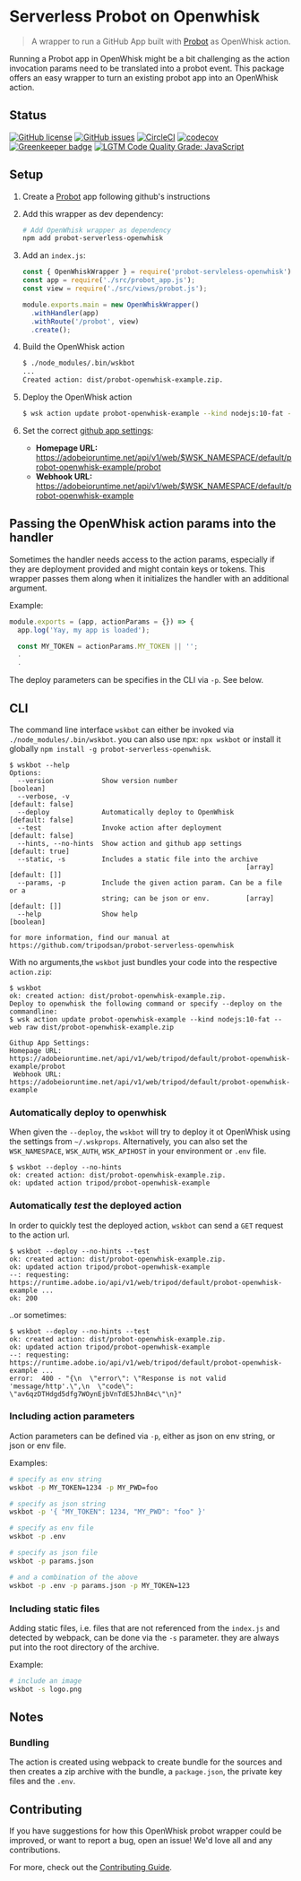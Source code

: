 # Serverless Probot on Openwhisk
> A wrapper to run a GitHub App built with [Probot](https://probot.github.io) as OpenWhisk action. 

Running a Probot app in OpenWhisk might be a bit challenging as the action invocation params need to
be translated into a probot event. This package offers an easy wrapper to turn an existing
probot app into an OpenWhisk action.

## Status
[![GitHub license](https://img.shields.io/github/license/adobe/probot-serverless-openwhisk.svg)](https://github.com/adobe/probot-serverless-openwhisk/blob/master/LICENSE.txt)
[![GitHub issues](https://img.shields.io/github/issues/adobe/probot-serverless-openwhisk.svg)](https://github.com/adobe/probot-serverless-openwhisk/issues)
[![CircleCI](https://img.shields.io/circleci/project/adobe/tripodsan/probot-serverless-openwhisk.svg)](https://circleci.com/gh/adobe/probot-serverless-openwhisk)
[![codecov](https://img.shields.io/codecov/c/github/adobe/probot-serverless-openwhisk.svg)](https://codecov.io/gh/adobe/probot-serverless-openwhisk)
[![Greenkeeper badge](https://badges.greenkeeper.io/adobe/probot-serverless-openwhisk.svg)](https://greenkeeper.io/)
[![LGTM Code Quality Grade: JavaScript](https://img.shields.io/lgtm/grade/javascript/g/adobe/probot-serverless-openwhisk.svg?logo=lgtm&logoWidth=18)](https://lgtm.com/projects/g/adobe/probot-serverless-openwhisk)

## Setup

1. Create a [Probot](https://probot.github.io) app following github's instructions

2. Add this wrapper as dev dependency:
    ```sh
    # Add OpenWhisk wrapper as dependency 
    npm add probot-serverless-openwhisk
    ```

3. Add an `index.js`:
    ```js
    const { OpenWhiskWrapper } = require('probot-servleless-openwhisk');
    const app = require('./src/probot_app.js');
    const view = require('./src/views/probot.js');
    
    module.exports.main = new OpenWhiskWrapper()
      .withHandler(app)
      .withRoute('/probot', view)
      .create();
    ```

4. Build the OpenWhisk action
    ```sh
    $ ./node_modules/.bin/wskbot
    ...
    Created action: dist/probot-openwhisk-example.zip.
    ```
5. Deploy the OpenWhisk action
    ```sh
    $ wsk action update probot-openwhisk-example --kind nodejs:10-fat --web raw dist/probot-openwhisk-example.zip
    ```

6. Set the correct [github app settings](https://github.com/settings/apps):    
    
    * **Homepage URL:** https://adobeioruntime.net/api/v1/web/$WSK_NAMESPACE/default/probot-openwhisk-example/probot
    * **Webhook URL:** https://adobeioruntime.net/api/v1/web/$WSK_NAMESPACE/default/probot-openwhisk-example

## Passing the OpenWhisk action params into the handler

Sometimes the handler needs access to the action params, especially if they are deployment provided
and might contain keys or tokens. This wrapper passes them along when it initializes the handler with an additional
argument. 

Example:

```js
module.exports = (app, actionParams = {}) => {
  app.log('Yay, my app is loaded');

  const MY_TOKEN = actionParams.MY_TOKEN || '';
  .
  .
```

The deploy parameters can be specifies in the CLI via `-p`. See below.

## CLI

The command line interface `wskbot` can either be invoked via `./node_modules/.bin/wskbot`. 
you can also use npx: `npx wskbot` or install it globally `npm install -g probot-serverless-openwhisk`.

```
$ wskbot --help
Options:
  --version            Show version number                             [boolean]
  --verbose, -v                                                 [default: false]
  --deploy             Automatically deploy to OpenWhisk        [default: false]
  --test               Invoke action after deployment           [default: false]
  --hints, --no-hints  Show action and github app settings       [default: true]
  --static, -s         Includes a static file into the archive
                                                           [array] [default: []]
  --params, -p         Include the given action param. Can be a file or a
                       string; can be json or env.         [array] [default: []]
  --help               Show help                                       [boolean]

for more information, find our manual at
https://github.com/tripodsan/probot-serverless-openwhisk
```

With no arguments,the `wskbot` just bundles your code into the respective `action.zip`:

```
$ wskbot
ok: created action: dist/probot-openwhisk-example.zip.
Deploy to openwhisk the following command or specify --deploy on the commandline:
$ wsk action update probot-openwhisk-example --kind nodejs:10-fat --web raw dist/probot-openwhisk-example.zip

Githup App Settings:
Homepage URL: https://adobeioruntime.net/api/v1/web/tripod/default/probot-openwhisk-example/probot
 Webhook URL: https://adobeioruntime.net/api/v1/web/tripod/default/probot-openwhisk-example
```

### Automatically deploy to openwhisk

When given the `--deploy`, the `wskbot` will try to deploy it ot OpenWhisk using the settings from
`~/.wskprops`. Alternatively, you can also set the `WSK_NAMESPACE`, `WSK_AUTH`, `WSK_APIHOST` in your
environment or `.env` file.

```
$ wskbot --deploy --no-hints
ok: created action: dist/probot-openwhisk-example.zip.
ok: updated action tripod/probot-openwhisk-example
```  

### Automatically _test_ the deployed action

In order to quickly test the deployed action, `wskbot` can send a `GET` request to the action url.

```
$ wskbot --deploy --no-hints --test
ok: created action: dist/probot-openwhisk-example.zip.
ok: updated action tripod/probot-openwhisk-example
--: requesting: https://runtime.adobe.io/api/v1/web/tripod/default/probot-openwhisk-example ...
ok: 200
```

..or sometimes:

```
$ wskbot --deploy --no-hints --test
ok: created action: dist/probot-openwhisk-example.zip.
ok: updated action tripod/probot-openwhisk-example
--: requesting: https://runtime.adobe.io/api/v1/web/tripod/default/probot-openwhisk-example ...
error:  400 - "{\n  \"error\": \"Response is not valid 'message/http'.\",\n  \"code\": \"av6qzDTHdgd5dfg7WOynEjbVnTdE5JhnB4c\"\n}"
```

### Including action parameters

Action parameters can be defined via `-p`, either as json on env string, or json or env file.

Examples:

```bash
# specify as env string
wskbot -p MY_TOKEN=1234 -p MY_PWD=foo

# specify as json string
wskbot -p '{ "MY_TOKEN": 1234, "MY_PWD": "foo" }'

# specify as env file
wskbot -p .env

# specify as json file
wskbot -p params.json

# and a combination of the above
wskbot -p .env -p params.json -p MY_TOKEN=123
```

### Including static files

Adding static files, i.e. files that are not referenced from the `index.js` and detected by webpack,
can be done via the `-s` parameter. they are always put into the root directory of the archive.

Example:

```bash
# include an image
wskbot -s logo.png
```
 
## Notes

### Bundling

The action is created using webpack to create bundle for the sources and then creates a zip archive
with the bundle, a `package.json`, the private key files and the `.env`.

## Contributing

If you have suggestions for how this OpenWhisk probot wrapper could be improved, or want to report a bug, open an issue! We'd love all and any contributions.

For more, check out the [Contributing Guide](CONTRIBUTING.md).


